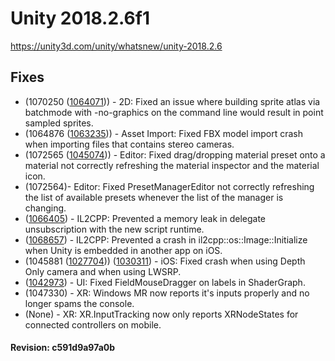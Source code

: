 # Unity 2018.2.6f1

https://unity3d.com/unity/whatsnew/unity-2018.2.6

## Fixes



*   (1070250 ([1064071](https://issuetracker.unity3d.com/product/unity/issues/guid/1064071/))) - 2D: Fixed an issue where building sprite atlas via batchmode with -no-graphics on the command line would result in point sampled sprites.
*   (1064876 ([1063235](https://issuetracker.unity3d.com/product/unity/issues/guid/1063235/))) - Asset Import: Fixed FBX model import crash when importing files that contains stereo cameras.
*   (1072565 ([1045074](https://issuetracker.unity3d.com/product/unity/issues/guid/1045074/))) - Editor: Fixed drag/dropping material preset onto a material not correctly refreshing the material inspector and the material icon.
*   (1072564)- Editor: Fixed PresetManagerEditor not correctly refreshing the list of available presets whenever the list of the manager is changing.
*   ([1066405](https://issuetracker.unity3d.com/product/unity/issues/guid/1066405/)) - IL2CPP: Prevented a memory leak in delegate unsubscription with the new script runtime.
*   ([1068657](https://issuetracker.unity3d.com/product/unity/issues/guid/1068657/)) - IL2CPP: Prevented a crash in il2cpp::os::Image::Initialize when Unity is embedded in another app on iOS.
*   (1045881 ([1027704](https://issuetracker.unity3d.com/product/unity/issues/guid/1027704/))) ([1030311](https://issuetracker.unity3d.com/product/unity/issues/guid/1030311/)) - iOS: Fixed crash when using Depth Only camera and when using LWSRP.
*   ([1042973](https://issuetracker.unity3d.com/product/unity/issues/guid/1042973/)) - UI: Fixed FieldMouseDragger on labels in ShaderGraph.
*   (1047330) - XR: Windows MR now reports it's inputs properly and no longer spams the console.
*   (None) - XR: XR.InputTracking now only reports XRNodeStates for connected controllers on mobile.

#### Revision: c591d9a97a0b
